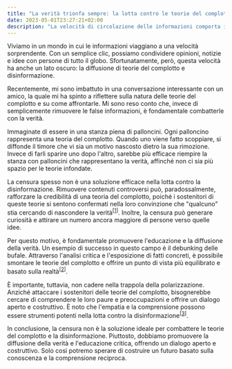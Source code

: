```yaml
---
title: "La verità trionfa sempre: la lotta contro le teorie del complotto e il pericolo della censura"
date: 2023-05-01T23:27:21+02:00
description: "La velocità di circolazione delle informazioni comporta il rischio di diffusione di teorie del complotto e disinformazione. Meglio promuovere il fact-checking e il dialogo che la censura, per sconfiggere le fake news con la verità."
---
```


Viviamo in un mondo in cui le informazioni viaggiano a una velocità sorprendente. Con un semplice clic, possiamo condividere opinioni, notizie e idee con persone di tutto il globo. Sfortunatamente, però, questa velocità ha anche un lato oscuro: la diffusione di teorie del complotto e disinformazione.

Recentemente, mi sono imbattuto in una conversazione interessante con un amico, la quale mi ha spinto a riflettere sulla natura delle teorie del complotto e su come affrontarle. Mi sono reso conto che, invece di semplicemente rimuovere le false informazioni, è fondamentale combatterle con la verità.

Immaginate di essere in una stanza piena di palloncini. Ogni palloncino rappresenta una teoria del complotto. Quando uno viene fatto scoppiare, si diffonde il timore che vi sia un motivo nascosto dietro la sua rimozione. Invece di farli sparire uno dopo l'altro, sarebbe più efficace riempire la stanza con palloncini che rappresentano la verità, affinché non ci sia più spazio per le teorie infondate.

La censura spesso non è una soluzione efficace nella lotta contro la disinformazione. Rimuovere contenuti controversi può, paradossalmente, rafforzare la credibilità di una teoria del complotto, poiché i sostenitori di queste teorie si sentono confermati nella loro convinzione che "qualcuno" stia cercando di nascondere la verità<sup>[[1](https://en.wikipedia.org/wiki/Streisand_effect)]</sup>. Inoltre, la censura può generare curiosità e attirare un numero ancora maggiore di persone verso quelle idee.

Per questo motivo, è fondamentale promuovere l'educazione e la diffusione della verità. Un esempio di successo in questo campo è il debunking delle bufale. Attraverso l'analisi critica e l'esposizione di fatti concreti, è possibile smontare le teorie del complotto e offrire un punto di vista più equilibrato e basato sulla realtà<sup>[[2](https://psycnet.apa.org/doiLanding?doi=10.1037%2Fbul0000062)]</sup>.

È importante, tuttavia, non cadere nella trappola della polarizzazione. Anziché attaccare i sostenitori delle teorie del complotto, bisognerebbe cercare di comprendere le loro paure e preoccupazioni e offrire un dialogo aperto e costruttivo. È noto che l'empatia e la comprensione possono essere strumenti potenti nella lotta contro la disinformazione<sup>[[3](https://www.psychologytoday.com/us/blog/machiavellians-gulling-the-rubes/202303/are-you-foolproof-resisting-the-spread-of)]</sup>.

In conclusione, la censura non è la soluzione ideale per combattere le teorie del complotto e la disinformazione. Piuttosto, dobbiamo promuovere la diffusione della verità e l'educazione critica, offrendo un dialogo aperto e costruttivo. Solo così potremo sperare di costruire un futuro basato sulla conoscenza e la comprensione reciproca.